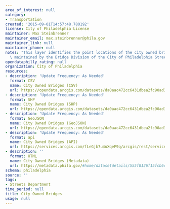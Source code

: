 ```yaml
---
area_of_interest: null
category:
- Transportation
created: '2015-09-01T14:57:48.780192'
license: City of Philadelphia License
maintainer: Max Steinbrenner
maintainer_email: max.steinbrenner@phila.gov
maintainer_link: null
maintainer_phone: null
notes: "This layer identifies the point locations of the city owned bridges that are\
  \ maintained by the Bridge Division of the City of Philadelphia Streets Department."
opendataphilly_rating: null
organization: City of Philadelphia
resources:
- description: 'Update Frequency: As Needed'
  format: CSV
  name: City Owned Bridges (CSV)
  url: https://opendata.arcgis.com/datasets/da0aac472cc6431dbea2fc90ad3f7463_0.csv
- description: 'Update Frequency: As Needed'
  format: SHP
  name: City Owned Bridges (SHP)
  url: https://opendata.arcgis.com/datasets/da0aac472cc6431dbea2fc90ad3f7463_0.zip
- description: 'Update Frequency: As Needed'
  format: GeoJSON
  name: City Owned Bridges (GeoJSON)
  url: https://opendata.arcgis.com/datasets/da0aac472cc6431dbea2fc90ad3f7463_0.geojson
- description: 'Update Frequency: As Needed'
  format: api
  name: City Owned Bridges (API)
  url: https://services.arcgis.com/fLeGjb7u4uXqeF9q/arcgis/rest/services/City_Owned_Bridges/FeatureServer/0/query?outFields=*&where=1%3D1
- description: ''
  format: HTML
  name: City Owned Bridges (Metadata)
  url: https://metadata.phila.gov/#home/datasetdetails/555f8126f15fcb6c6ed440f8/representationdetails/55438a959b989a05172d0d22/
schema: philadelphia
source: ''
tags:
- Streets Department
time_period: null
title: City Owned Bridges
usage: null
---
```

